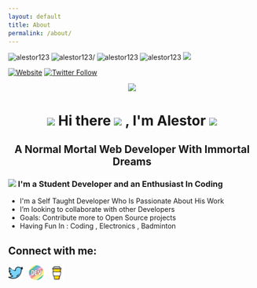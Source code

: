 ```yaml
---
layout: default
title: About
permalink: /about/
---
```


<p align="left"> 
<img src="https://badges.pufler.dev/gists/alestor123" alt=alestor123> 
<img src=https://komarev.com/ghpvc/?username=alestor123 alt=alestor123/>  
<img src="https://badges.pufler.dev/repos/alestor123" alt="alestor123"> 
<img src="https://badges.pufler.dev/years/alestor123" alt="alestor123">
<img src="https://img.shields.io/github/last-commit/alestor123/alestor123.svg?style=flat-square">
</p>

[![Website](https://img.shields.io/website?label=alestor123.github.io&style=for-the-badge&url=https%3A%2F%2Falestor123.github.io)](https://alestor123.github.io)
[![Twitter Follow](https://img.shields.io/twitter/follow/alestor123?color=1DA1F2&logo=twitter&style=for-the-badge)](https://twitter.com/alestor123)
<p align="center">
    <img src="https://raw.githubusercontent.com/alestor123/alestor123/master/assets/icon.svg">
</p>

<h1 align="center"> <img src="https://media.giphy.com/media/WUlplcMpOCEmTGBtBW/giphy.gif" width="30"> Hi there <img src="https://media.giphy.com/media/hvRJCLFzcasrR4ia7z/giphy.gif" width="25px"> , I'm Alestor <img src="https://media.giphy.com/media/WUlplcMpOCEmTGBtBW/giphy.gif" width="30">  </h1>
<h2 align="center"> A Normal Mortal Web Developer With Immortal Dreams</h2>

### <img src="https://emojis.slackmojis.com/emojis/images/1584726375/8272/blob-cool.gif?1584726375" width="28" />  I'm a Student Developer and an Enthusiast In Coding 
- I'm a Self Taught Developer Who Is Passionate About His Work
- I’m looking to collaborate with other Developers
- Goals: Contribute more to Open Source projects
- Having Fun In :  Coding , Electronics  , Badminton

## Connect with me:

<a href="https://twitter.com/alestor123"><img height="30" src="https://github.com/alestor123/alestor123/raw/master/assets/twitter.png"></a>&nbsp;&nbsp;
<a href="https://dev.to/alestor123"><img height="30" src="https://github.com/alestor123/alestor123/raw/master/assets/devto.png"></a>&nbsp;&nbsp;
<a href="https://www.buymeacoffee.com/alestor123"><img height="30" src="https://github.com/alestor123/alestor123/raw/master/assets/coffee.jpg"></a>&nbsp;&nbsp;
